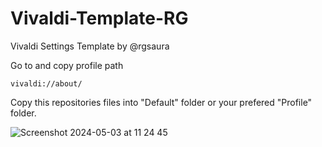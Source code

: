 # Vivaldi-Template-RG
Vivaldi Settings Template by @rgsaura

Go to and copy profile path
```
vivaldi://about/
```

Copy this repositories files into "Default" folder or your prefered "Profile" folder.


![Screenshot 2024-05-03 at 11 24 45](https://github.com/rgsaura/Vivaldi-Template-RG/assets/16281075/0f102707-9726-4ed8-8fc8-78306b3b9238)

